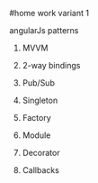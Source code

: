 #home work variant 1

angularJs patterns

1. MVVM
2. 2-way bindings

3. Pub/Sub

4. Singleton

5. Factory

6. Module

7. Decorator

8. Callbacks


